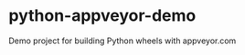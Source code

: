 python-appveyor-demo
====================

Demo project for building Python wheels with appveyor.com
